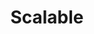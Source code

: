 ---
title: "Scalable"

categories: ['']

tags: ['Scalable']

arwords: 'قابل للتوسع'

arexps: []

enwords: ['Scalable']

enexps: []

arlexicons: 'ق'

enlexicons: 'S'

authors: ['Ruqayya Roshdy']

translators: ['']

citations: 'تطبيقات الذكاء الاصطناعي في خدمة اللغة العربية'

sources: 'مركز الملك عبدالله بن عبدالعزيز الدولي لخدمة اللغة العربية'

word: "true"

slug: ""
---